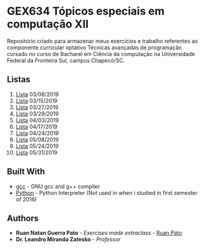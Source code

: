# GEX634 Tópicos especiais em computação XII

Repositório criado para armazenar meus exercícios e trabalho referentes ao componente curricular optativo Técnicas avançadas de programação cursado no curso de Bacharel em Ciência da computação na Universidade Federal da Fronteira Sul, campus Chapecó/SC.

## Listas ##
01. [Lista](https://github.com/ruanpato/gex634/tree/master/01Lista) 03/08/2019
02. [Lista](https://github.com/ruanpato/gex634/tree/master/02Lista) 03/15/2019
03. [Lista](https://github.com/ruanpato/gex634/tree/master/03Lista) 03/27/2019
04. [Lista](https://github.com/ruanpato/gex634/tree/master/04Lista) 03/29/2019
05. [Lista](https://github.com/ruanpato/gex634/tree/master/05Lista) 04/03/2019
06. [Lista](https://github.com/ruanpato/gex634/tree/master/06Lista) 04/17/2019
07. [Lista](https://github.com/ruanpato/gex634/tree/master/07Lista) 04/24/2019
08. [Lista](https://github.com/ruanpato/gex634/tree/master/08Lista) 05/08/2019
09. [Lista](https://github.com/ruanpato/gex634/tree/master/09Lista) 05/24/2019
10. [Lista](https://github.com/ruanpato/gex634/tree/master/10Lista) 05/31/2019

## Built With ##

* [gcc](https://gcc.gnu.org/) - GNU gcc and g++ compiler
* [Python](https://python.org/) - Python Interpreter (Not used in when i studied in first semester of 2016)

## Authors ##

* **Ruan Natan Guerra Pato** - *Exercises made extraclass* - [Ruan Pato](https://github.com/ruanpato)
* **Dr. Leandro Miranda Zatesko** - *Professor*
